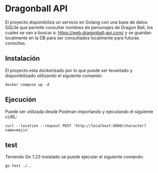 # Dragonball API

El proyecto disponibiliza un servicio en Golang con una base de datos SQLite que permite consultar
nombres de personajes de Dragon Ball, los cuales se van a buscar a: https://web.dragonball-api.com/
y se guardan localmente en la DB para ser consultados localmente para futuras consultas.

## Instalación

El proyecto esta dockerizado por lo que puede ser levantado y disponibilizado utilizando el siguiente comando:
```
docker compose up -d 
```

## Ejecución

Puede ser utilizada desde Postman importando y ejecutando el siguiente cURL:
```
curl --location --request POST 'http://localhost:8080/character?name=majin'
```


## test

Teniendo Go 1.23 instalado se puede ejecutar el siguiente comando:
```
go test ./..
```
